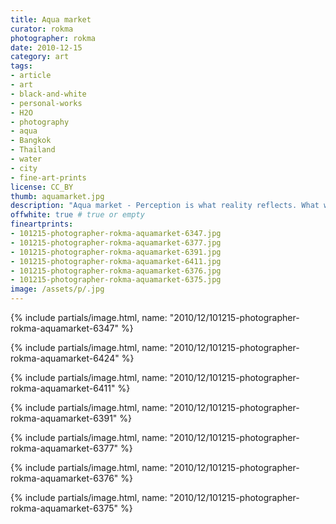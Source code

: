 ```yaml
---
title: Aqua market
curator: rokma
photographer: rokma
date: 2010-12-15
category: art
tags:
- article
- art
- black-and-white
- personal-works
- H2O
- photography
- aqua
- Bangkok
- Thailand
- water
- city
- fine-art-prints
license: CC_BY
thumb: aquamarket.jpg
description: "Aqua market - Perception is what reality reflects. What we know about the world has come to us bouncing his way into our senses."
offwhite: true # true or empty
fineartprints:
- 101215-photographer-rokma-aquamarket-6347.jpg
- 101215-photographer-rokma-aquamarket-6377.jpg
- 101215-photographer-rokma-aquamarket-6391.jpg
- 101215-photographer-rokma-aquamarket-6411.jpg
- 101215-photographer-rokma-aquamarket-6376.jpg
- 101215-photographer-rokma-aquamarket-6375.jpg
image: /assets/p/.jpg
---
```


{% include partials/image.html, name: "2010/12/101215-photographer-rokma-aquamarket-6347" %}

{% include partials/image.html, name: "2010/12/101215-photographer-rokma-aquamarket-6424" %}

{% include partials/image.html, name: "2010/12/101215-photographer-rokma-aquamarket-6411" %}

{% include partials/image.html, name: "2010/12/101215-photographer-rokma-aquamarket-6391" %}

{% include partials/image.html, name: "2010/12/101215-photographer-rokma-aquamarket-6377" %}

{% include partials/image.html, name: "2010/12/101215-photographer-rokma-aquamarket-6376" %}

{% include partials/image.html, name: "2010/12/101215-photographer-rokma-aquamarket-6375" %}
